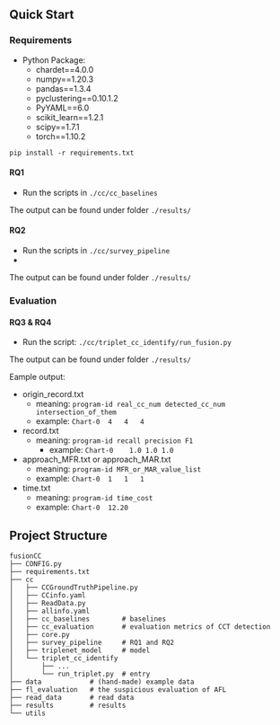 ## Quick Start
### Requirements
- Python Package:
   - chardet==4.0.0
   - numpy==1.20.3
   - pandas==1.3.4
   - pyclustering==0.10.1.2
   - PyYAML==6.0
   - scikit_learn==1.2.1
   - scipy==1.7.1
   - torch==1.10.2

``pip install -r requirements.txt``

#### RQ1
- Run the scripts in `./cc/cc_baselines`

The output can be found under folder `./results/`

#### RQ2
- Run the scripts in `./cc/survey_pipeline`
- 
The output can be found under folder `./results/`

### Evaluation

#### RQ3 & RQ4
- Run the script: `./cc/triplet_cc_identify/run_fusion.py`

The output can be found under folder `./results/`

Eample output:

- origin_record.txt
  - meaning: ``program-id real_cc_num detected_cc_num intersection_of_them``
  - example: ``Chart-0	4	4	4``
- record.txt
  - meaning: ``program-id recall precision F1``
    - example: ``Chart-0	1.0	1.0	1.0``
- approach_MFR.txt or approach_MAR.txt
  - meaning: ``program-id MFR_or_MAR_value_list``
  - example: ``Chart-0	1	1	1``
- time.txt
  - meaning: ``program-id time_cost``
  - example: ``Chart-0	12.20``

## Project Structure
```
fusionCC
├── CONFIG.py
├── requirements.txt
├── cc
│   ├── CCGroundTruthPipeline.py
│   ├── CCinfo.yaml
│   ├── ReadData.py
│   ├── allinfo.yaml
│   ├── cc_baselines        # baselines
│   ├── cc_evaluation       # evaluation metrics of CCT detection
│   ├── core.py
│   ├── survey_pipeline     # RQ1 and RQ2
│   ├── triplenet_model     # model
│   └── triplet_cc_identify 
│       ├── ...
│       └── run_triplet.py  # entry
├── data            # (hand-made) example data 
├── fl_evaluation   # the suspicious evaluation of AFL
├── read_data       # read data
├── results         # results 
└── utils           
```

